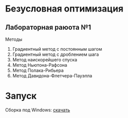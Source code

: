 # Безусловная оптимизация

## Лабораторная раюота №1

Методы

1. Градиентный метод с постоянным шагом
2. Градиентный метод с дроблением шага
3. Метод наискорейшего спуска
4. Метод Ньютона-Рафсона
5. Метод Полака-Рибьера
6. Метод Давидона-Флетчера-Пауэлла

# Запуск

Сборка под Windows: [скачать](https://github.com/kovinevmv/unconditional_optimization/releases/download/v1/lab_1_optimization.exe)



